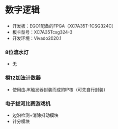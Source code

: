
# 数字逻辑

###

- 开发板：EGO1配备的FPGA（XC7A35T-1CSG324C）
- 板卡型号：XC7A35Tcsg324-3
- 开发环境：Vivado2020.1


### 8位流水灯

- 无

### 模12加法计数器

- 使用由JK触发器封装而成的IP核（可先自行封装）

### 电子拔河比赛游戏机

- 边沿检测+消除抖动模块
- 计分模块
